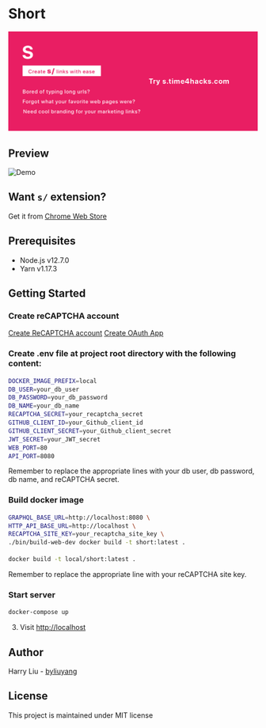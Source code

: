 # Short
![Demo](promo/marquee.png)

## Preview
![Demo](doc/demo.gif)

## Want `s/` extension?
Get it from [Chrome Web Store](https://chrome.google.com/webstore/detail/short/hoobjcdfefnngjeepgjkiojpcicciihc)

## Prerequisites
- Node.js v12.7.0
- Yarn v1.17.3

## Getting Started
### Create reCAPTCHA account
[Create ReCAPTCHA account](http://www.google.com/recaptcha/admin)
[Create OAuth App](https://github.com/settings/developers)

### Create .env file at project root directory with the following content:
```bash
DOCKER_IMAGE_PREFIX=local
DB_USER=your_db_user
DB_PASSWORD=your_db_password
DB_NAME=your_db_name
RECAPTCHA_SECRET=your_recaptcha_secret
GITHUB_CLIENT_ID=your_Github_client_id
GITHUB_CLIENT_SECRET=your_Github_client_secret
JWT_SECRET=your_JWT_secret
WEB_PORT=80
API_PORT=8080
```
Remember to replace the appropriate lines with your db user, db password, db name, and reCAPTCHA secret.

### Build docker image
```bash
GRAPHQL_BASE_URL=http://localhost:8080 \
HTTP_API_BASE_URL=http://localhost \
RECAPTCHA_SITE_KEY=your_recaptcha_site_key \
./bin/build-web-dev docker build -t short:latest .

docker build -t local/short:latest .
```
Remember to replace the appropriate line with your reCAPTCHA site key.

### Start server
```bash
docker-compose up
```

3. Visit [http://localhost](http://localhost)

## Author
Harry Liu - [byliuyang](https://github.com/byliuyang)

## License
This project is maintained under MIT license
